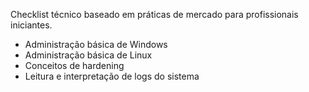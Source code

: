 Checklist técnico baseado em práticas de mercado para profissionais iniciantes.

- Administração básica de Windows
- Administração básica de Linux
- Conceitos de hardening
- Leitura e interpretação de logs do sistema